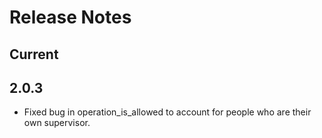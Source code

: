 # Release Notes

## Current

## 2.0.3
* Fixed bug in operation_is_allowed to account for people who are their own supervisor.
